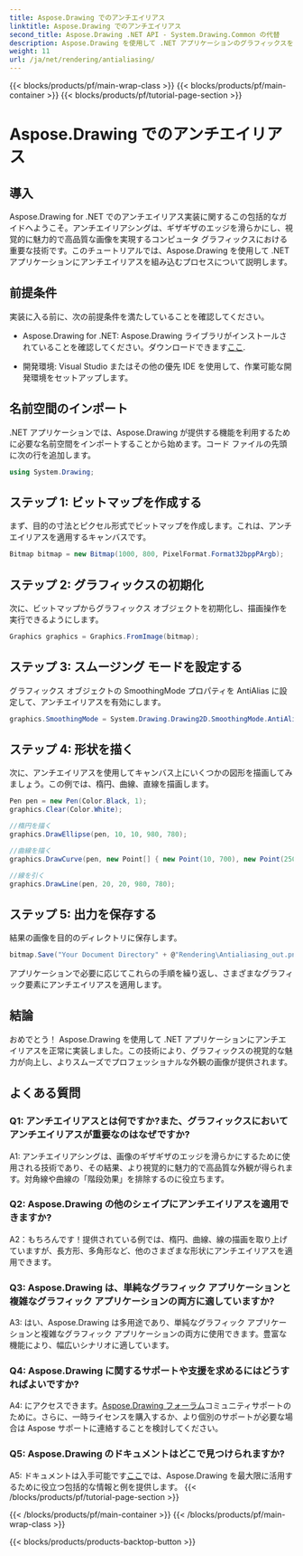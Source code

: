 ```yaml
---
title: Aspose.Drawing でのアンチエイリアス
linktitle: Aspose.Drawing でのアンチエイリアス
second_title: Aspose.Drawing .NET API - System.Drawing.Common の代替
description: Aspose.Drawing を使用して .NET アプリケーションのグラフィックスを強化します。エッジを滑らかにするアンチエイリアスを実装します。ステップバイステップのガイドに従ってください。
weight: 11
url: /ja/net/rendering/antialiasing/
---
```


{{< blocks/products/pf/main-wrap-class >}}
{{< blocks/products/pf/main-container >}}
{{< blocks/products/pf/tutorial-page-section >}}

# Aspose.Drawing でのアンチエイリアス

## 導入

Aspose.Drawing for .NET でのアンチエイリアス実装に関するこの包括的なガイドへようこそ。アンチエイリアシングは、ギザギザのエッジを滑らかにし、視覚的に魅力的で高品質な画像を実現するコンピュータ グラフィックスにおける重要な技術です。このチュートリアルでは、Aspose.Drawing を使用して .NET アプリケーションにアンチエイリアスを組み込むプロセスについて説明します。

## 前提条件

実装に入る前に、次の前提条件を満たしていることを確認してください。

-  Aspose.Drawing for .NET: Aspose.Drawing ライブラリがインストールされていることを確認してください。ダウンロードできます[ここ](https://releases.aspose.com/drawing/net/).

- 開発環境: Visual Studio またはその他の優先 IDE を使用して、作業可能な開発環境をセットアップします。

## 名前空間のインポート

.NET アプリケーションでは、Aspose.Drawing が提供する機能を利用するために必要な名前空間をインポートすることから始めます。コード ファイルの先頭に次の行を追加します。

```csharp
using System.Drawing;
```

## ステップ 1: ビットマップを作成する

まず、目的の寸法とピクセル形式でビットマップを作成します。これは、アンチエイリアスを適用するキャンバスです。

```csharp
Bitmap bitmap = new Bitmap(1000, 800, PixelFormat.Format32bppPArgb);
```

## ステップ 2: グラフィックスの初期化

次に、ビットマップからグラフィックス オブジェクトを初期化し、描画操作を実行できるようにします。

```csharp
Graphics graphics = Graphics.FromImage(bitmap);
```

## ステップ 3: スムージング モードを設定する

グラフィックス オブジェクトの SmoothingMode プロパティを AntiAlias に設定して、アンチエイリアスを有効にします。

```csharp
graphics.SmoothingMode = System.Drawing.Drawing2D.SmoothingMode.AntiAlias;
```

## ステップ 4: 形状を描く

次に、アンチエイリアスを使用してキャンバス上にいくつかの図形を描画してみましょう。この例では、楕円、曲線、直線を描画します。

```csharp
Pen pen = new Pen(Color.Black, 1);
graphics.Clear(Color.White);

//楕円を描く
graphics.DrawEllipse(pen, 10, 10, 980, 780);

//曲線を描く
graphics.DrawCurve(pen, new Point[] { new Point(10, 700), new Point(250, 500), new Point(500, 10), new Point(750, 500), new Point(990, 700) });

//線を引く
graphics.DrawLine(pen, 20, 20, 980, 780);
```

## ステップ 5: 出力を保存する

結果の画像を目的のディレクトリに保存します。

```csharp
bitmap.Save("Your Document Directory" + @"Rendering\Antialiasing_out.png");
```

アプリケーションで必要に応じてこれらの手順を繰り返し、さまざまなグラフィック要素にアンチエイリアスを適用します。

## 結論

おめでとう！ Aspose.Drawing を使用して .NET アプリケーションにアンチエイリアスを正常に実装しました。この技術により、グラフィックスの視覚的な魅力が向上し、よりスムーズでプロフェッショナルな外観の画像が提供されます。

## よくある質問

### Q1: アンチエイリアスとは何ですか?また、グラフィックスにおいてアンチエイリアスが重要なのはなぜですか?

A1: アンチエイリアシングは、画像のギザギザのエッジを滑らかにするために使用される技術であり、その結果、より視覚的に魅力的で高品質な外観が得られます。対角線や曲線の「階段効果」を排除するのに役立ちます。

### Q2: Aspose.Drawing の他のシェイプにアンチエイリアスを適用できますか?

A2：もちろんです！提供されている例では、楕円、曲線、線の描画を取り上げていますが、長方形、多角形など、他のさまざまな形状にアンチエイリアスを適用できます。

### Q3: Aspose.Drawing は、単純なグラフィック アプリケーションと複雑なグラフィック アプリケーションの両方に適していますか?

A3: はい、Aspose.Drawing は多用途であり、単純なグラフィック アプリケーションと複雑なグラフィック アプリケーションの両方に使用できます。豊富な機能により、幅広いシナリオに適しています。

### Q4: Aspose.Drawing に関するサポートや支援を求めるにはどうすればよいですか?

 A4: にアクセスできます。[Aspose.Drawing フォーラム](https://forum.aspose.com/c/diagram/17)コミュニティサポートのために。さらに、一時ライセンスを購入するか、より個別のサポートが必要な場合は Aspose サポートに連絡することを検討してください。

### Q5: Aspose.Drawing のドキュメントはどこで見つけられますか?

 A5: ドキュメントは入手可能です[ここ](https://reference.aspose.com/drawing/net/)では、Aspose.Drawing を最大限に活用するために役立つ包括的な情報と例を提供します。
{{< /blocks/products/pf/tutorial-page-section >}}

{{< /blocks/products/pf/main-container >}}
{{< /blocks/products/pf/main-wrap-class >}}

{{< blocks/products/products-backtop-button >}}
